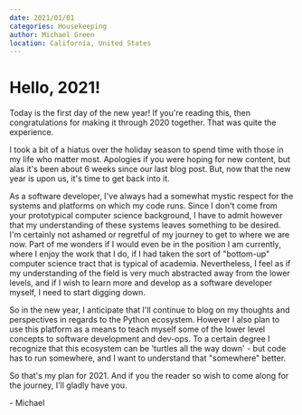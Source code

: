 ```yaml
---
date: 2021/01/01
categories: Housekeeping
author: Michael Green
location: California, United States
---
```


# Hello, 2021!

Today is the first day of the new year! If you're reading this, then congratulations for making it through 2020 together. That was quite the experience.

I took a bit of a hiatus over the holiday season to spend time with those in my life who matter most. Apologies if you were hoping for new content, but alas it's been about 6 weeks since our last blog post. But, now that the new year is upon us, it's time to get back into it.

As a software developer, I've always had a somewhat mystic respect for the systems and platforms on which my code runs. Since I don't come from your prototypical computer science background, I have to admit however that my understanding of these systems leaves something to be desired. I'm certainly not ashamed or regretful of my journey to get to where we are now. Part of me wonders if I would even be in the position I am currently, where I enjoy the work that I do, if I had taken the sort of "bottom-up" computer science tract that is typical of academia. Nevertheless, I feel as if my understanding of the field is very much abstracted away from the lower levels, and if I wish to learn more and develop as a software developer myself, I need to start digging down.

So in the new year, I anticipate that I'll continue to blog on my thoughts and perspectives in regards to the Python ecosystem. However I also plan to use this platform as a means to teach myself some of the lower level concepts to software development and dev-ops. To a certain degree I recognize that this ecosystem can be 'turtles all the way down' - but code has to run somewhere, and I want to understand that "somewhere" better.

So that's my plan for 2021. And if you the reader so wish to come along for the journey, I'll gladly have you.

\- Michael
